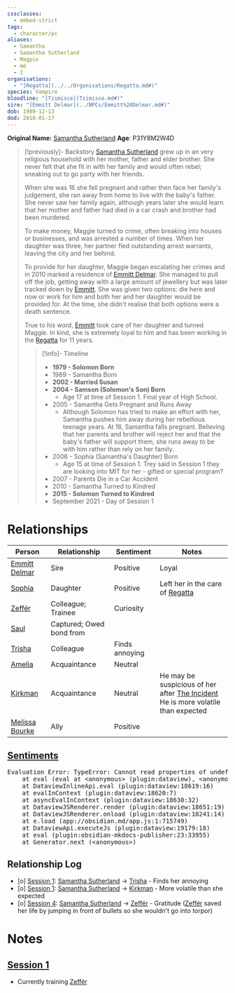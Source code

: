```yaml
---
cssclasses:
  - embed-strict
tags:
  - character/pc
aliases:
  - Samantha
  - Samantha Sutherland
  - Magpie
  - me
  - I
organisations:
  - "[Regatta](../../Organisations/Regatta.md#)"
species: Vampire
bloodline: "[Tzimisce](Tzimisce.md#)"
sire: "[Emmitt Delmar](../NPCs/Emmitt%20Delmar.md#)"
dob: 1989-12-13
dod: 2010-01-17
---
```

**Original Name:** [Samantha Sutherland](Maggie.md#)
**Age**: P31Y8M2W4D

> [!previously]- Backstory
> [Samantha Sutherland](Maggie.md#) grew up in an very religious household with her mother, father and elder brother. She never felt that she fit in with her family and would often rebel; sneaking out to go party with her friends.
>
> When she was 16 she fell pregnant and rather then face her family's judgement, she ran away from home to live with the baby's father. She never saw her family again, although years later she would learn that her mother and father had died in a car crash and brother had been murdered.
>
> To make money, Maggie turned to crime, often breaking into houses or businesses, and was arrested a number of times. When her daughter was three, her partner fled outstanding arrest warrants, leaving the city and her behind.
>
> To provide for her daughter, Maggie began escalating her crimes and in 2010 marked a residence of [Emmitt Delmar](../NPCs/Emmitt%20Delmar.md#). She managed to pull off the job, getting away with a large amount of jewellery but was later tracked down by [Emmitt](../NPCs/Emmitt%20Delmar.md#). She was given two options: die here and now or work for him and both her and her daughter would be provided for. At the time, she didn't realise that both options were a death sentence.
>
> True to his word, [Emmitt](../NPCs/Emmitt%20Delmar.md#) took care of her daughter and turned Maggie. In kind, she is extremely loyal to him and has been working in the [Regatta](../../Organisations/Regatta.md#) for 11 years.
> > [!info]- Timeline
> > - **1979 - Solomon Born**
> > - 1989 - Samantha Born
> > - **2002 - Married Susan**
> > - **2004 - Samson (Solomon's Son) Born**
> > 	- Age 17 at time of Session 1. Final year of High School.
> > - 2005 - Samantha Gets Pregnant and Runs Away
> > 	- Although Solomon has tried to make an effort with her, Samantha pushes him away during her rebellious teenage years. At 16, Samantha falls pregnant. Believing that her parents and brother will reject her and that the baby's father will support them, she runs away to be with him rather than rely on her family.
> > - 2006 - Sophia (Samantha's Daughter) Born
> > 	- Age 15 at time of Session 1. Trey said in Session 1 they are looking into MIT for her - gifted or special program?
> > - 2007 - Parents Die in a Car Accident
> > - 2010 - Samantha Turned to Kindred
> > - **2015 - Solomon Turned to Kindred**
> > - September 2021 - Day of Session 1
# Relationships

| Person            | Relationship             | Sentiment                | Notes                                              |
| ----------------- | ------------------------ | ------------------------ | -------------------------------------------------- |
| [Emmitt Delmar](../NPCs/Emmitt%20Delmar.md#) | Sire                     | Positive                 | Loyal                                              |
| [Sophia](../NPCs/Sophia.md#)        | Daughter                 | Positive                 | Left her in the care of [Regatta](../../Organisations/Regatta.md#)                |
| [Zeffér](./Zeff%C3%A9r.md#)        | Colleague; Trainee       | Curiosity |                                                    |
| [Saul](./Saul.md#)          | Captured; Owed bond from |                          |                                                    |
| [Trisha](../NPCs/Trisha.md#)        | Colleague                | Finds annoying           |                                                    |
| [Amelia](./Amelia.md#)        | Acquaintance             | Neutral                  |                                                    |
| [Kirkman](../NPCs/Kirkman.md#)       | Acquaintance             | Neutral                  | He may be suspicious of her after [The Incident](../../Events/The%20Incident.md#)<br>He is more volatile than expected |
|[Melissa Bourke](../NPCs/Melissa%20Bourke.md#)|Ally|Positive||
## [Sentiments](Relationships.canvas.md#)
<pre class="dataview dataview-error">Evaluation Error: TypeError: Cannot read properties of undefined (reading 'forEach')
    at eval (eval at &lt;anonymous&gt; (plugin:dataview), &lt;anonymous&gt;:8:10)
    at DataviewInlineApi.eval (plugin:dataview:18619:16)
    at evalInContext (plugin:dataview:18620:7)
    at asyncEvalInContext (plugin:dataview:18630:32)
    at DataviewJSRenderer.render (plugin:dataview:18651:19)
    at DataviewJSRenderer.onload (plugin:dataview:18241:14)
    at e.load (app://obsidian.md/app.js:1:715749)
    at DataviewApi.executeJs (plugin:dataview:19179:18)
    at eval (plugin:obsidian-mkdocs-publisher:23:33955)
    at Generator.next (&lt;anonymous&gt;)</pre>
## Relationship Log
- [o] [Session 1](../../Sessions/Session%201.md#): [Samantha Sutherland](Maggie.md#) -> [Trisha](../NPCs/Trisha.md#) - Finds her annoying
- [o] [Session 1](../../Sessions/Session%201.md#): [Samantha Sutherland](Maggie.md#) -> [Kirkman](../NPCs/Kirkman.md#) - More volatile than she expected
- [o] [Session 4](../../Sessions/Session%204.md#): [Samantha Sutherland](Maggie.md#) -> [Zeffér](./Zeff%C3%A9r.md#) - Gratitude ([Zeffér](./Zeff%C3%A9r.md#) saved her life by jumping in front of bullets so she wouldn't go into torpor)

# Notes
## [Session 1](../../Sessions/Session%201.md#)
* Currently training [Zeffér](./Zeff%C3%A9r.md#)
